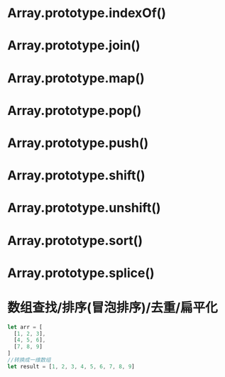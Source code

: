 # Array.prototype.indexOf()

# Array.prototype.join()

# Array.prototype.map()

# Array.prototype.pop()

# Array.prototype.push()

# Array.prototype.shift()

# Array.prototype.unshift()

# Array.prototype.sort()

# Array.prototype.splice()

# 数组查找/排序(冒泡排序)/去重/扁平化

```javascript
let arr = [
  [1, 2, 3],
  [4, 5, 6],
  [7, 8, 9]
]
//转换成一维数组
let result = [1, 2, 3, 4, 5, 6, 7, 8, 9]
```
